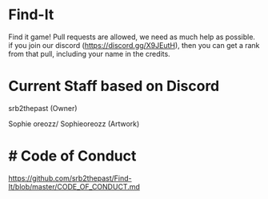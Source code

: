 # Find-It
Find it game!
Pull requests are allowed, we need as much help as possible. if you join our discord (https://discord.gg/X9JEutH), then you can get a rank from that pull, including your name in the credits. 

# Current Staff based on Discord

srb2thepast (Owner)

Sophie oreozz/ Sophieoreozz (Artwork)


# # Code of Conduct
https://github.com/srb2thepast/Find-It/blob/master/CODE_OF_CONDUCT.md
